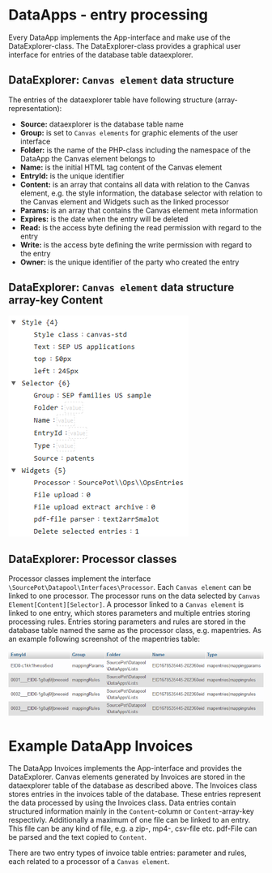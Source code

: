 # DataApps - entry processing
Every DataApp implements the App-interface and make use of the DataExplorer-class. The DataExplorer-class provides a graphical user interface for entries of the database table dataexplorer.

## DataExplorer: `Canvas element` data structure
The entries of the dataexplorer table have following structure (array-representation):
- **Source:** dataexplorer is the database table name
- **Group:** is set to `Canvas elements` for graphic elements of the user interface
- **Folder:** is the name of the PHP-class including the namespace of the DataApp the Canvas element belongs to
- **Name:** is the initial HTML tag content of the Canvas element
- **EntryId:** is the unique identifier
- **Content:** is an array that contains all data with relation to the Canvas element, e.g. the style information, the database selector with relation to the Canvas element and Widgets such as the linked processor
- **Params:** is an array that contains the Canvas element meta information
- **Expires:** is the date when the entry will be deleted
- **Read:** is the access byte defining the read permission with regard to the entry
- **Write:** is the access byte defining the write permission with regard to the entry
- **Owner:** is the unique identifier of the party who created the entry

## DataExplorer: `Canvas element` data structure array-key Content
<img src="../../../assets/img/canvas_element_content.png" alt="Canvas element content example" style=""/>

## DataExplorer: Processor classes
Processor classes implement the interface `\SourcePot\Datapool\Interfaces\Processor`. Each `Canvas element` can be linked to one processor.
The processor runs on the data selected by `Canvas Element[Content][Selector]`. A processor linked to a `Canvas element` is linked to one entry, which stores parameters and multiple entries storing processing rules.
Entries storing parameters and rules are stored in the database table named the same as the processor class, e.g. mapentries. As an example following screenshot of the mapentries table:

<img src="../../../assets/img/mapentries_table_example.png" alt="Canvas element content example" style=""/>



# Example DataApp Invoices
The DataApp Invoices implements the App-interface and provides the DataExplorer. Canvas elements generated by Invoices are stored in the dataexplorer table of the database as described above.
The Invoices class stores entries in the invoices table of the database. These entries represent the data processed by using the Invoices class. Data entries contain structured information mainly in the `Content`-column or `Content`-array-key respectivly.
Additionally a maximum of one file can be linked to an entry. This file can be any kind of file, e.g. a zip-, mp4-, csv-file etc. pdf-File can be parsed and the text copied to `Content`.



There are two entry types of invoice table entries: parameter and rules, each related to a processor of a `Canvas element`.

